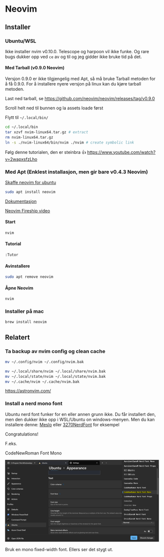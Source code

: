 # Neovim 

## Installer

### Ubuntu/WSL

Ikke installer nvim v0.10.0. Telescope og harpoon vil ikke funke. Og rare bugs dukker opp ved `ce` av og til og jeg gidder ikke bruke tid på det.

#### Med Tarball (v0.9.0 Neovim)

Versjon 0.9.0 er ikke tilgjengelig med Apt, så må bruke Tarball metoden for å få 0.9.0. For å installere nyere versjon på linux kan du kjøre tarball metoden.

Last ned tarball, se https://github.com/neovim/neovim/releases/tag/v0.9.0

Scroll helt ned til bunnen og la assets loade først

Flytt til `~/.local/bin/`

```bash
cd ~/.local/bin
tar xzvf nvim-linux64.tar.gz # extract
rm nvim-linux64.tar.gz
ln -s ./nvim-linux64/bin/nvim ./nvim # create symbolic link
```

Følg denne tutorialen, den er steinbra :+1: https://www.youtube.com/watch?v=2wapxsfzLho

### Med Apt (Enklest installasjon, men gir bare v0.4.3 Neovim)

[Skaffe neovim for ubuntu](https://github.com/neovim/neovim/wiki/Installing-Neovim#ubuntu)

```bash
sudo apt install neovim
```

[Dokumentasjon](https://neovim.io/doc/user/)

[Neovim Fireship video](https://www.youtube.com/watch?v=c4OyfL5o7DU)

#### Start

```bash
nvim
```

#### Tutorial

```bash
:Tutor
```

#### Avinstallere

```bash
sudo apt remove neovim
```

#### Åpne Neovim

```bash
nvim
```

### Installer på mac

```bash
brew install neovim
```

## Relatert

### Ta backup av nvim config og clean cache

```bash
mv ~/.config/nvim ~/.config/nvim.bak
```

```bash
mv ~/.local/share/nvim ~/.local/share/nvim.bak
mv ~/.local/state/nvim ~/.local/state/nvim.bak
mv ~/.cache/nvim ~/.cache/nvim.bak
```

https://astronvim.com/

### Install a nerd mono font

Ubuntu nerd font funker for en eller annen grunn ikke. Du får installert den, men den dukker ikke opp i WSL/Ubuntu on windows-menyen. 
Men du kan installere denne: [Meslo](https://github.com/romkatv/dotfiles-public/blob/master/.local/share/fonts/NerdFonts/MesloLGS%20NF%20Regular.ttf) 
eller [3270NerdFont](https://github.com/ryanoasis/nerd-fonts/blob/master/patched-fonts/3270/Regular/3270NerdFont-Regular.ttf) for eksempel

Congratulations!

F.eks.

CodeNewRoman Font Mono

![fontface](suitable-fontfamily.png)

Bruk en mono fixed-width font. Ellers ser det stygt ut.
